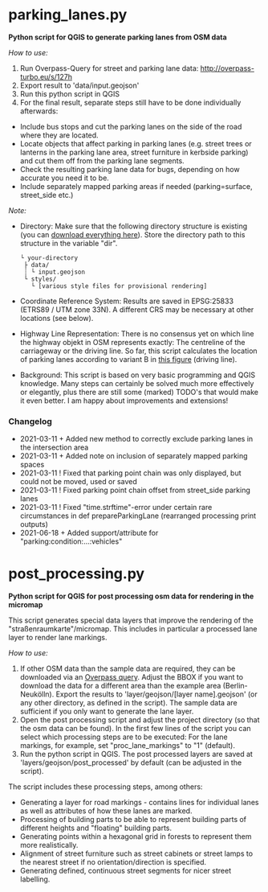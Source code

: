 # parking_lanes.py
**Python script for QGIS to generate parking lanes from OSM data**

*How to use:*

1. Run Overpass-Query for street and parking lane data: http://overpass-turbo.eu/s/127h
2. Export result to 'data/input.geojson'
3. Run this python script in QGIS
4. For the final result, separate steps still have to be done individually afterwards:
* Include bus stops and cut the parking lanes on the side of the road where they are located.
* Locate objects that affect parking in parking lanes (e.g. street trees or lanterns in the parking lane area, street furniture in kerbside parking) and cut them off from the parking lane segments.
* Check the resulting parking lane data for bugs, depending on how accurate you need it to be.
* Include separately mapped parking areas if needed (parking=surface, street_side etc.)

*Note:*

* Directory: Make sure that the following directory structure is existing (you can [download everything here](https://github.com/SupaplexOSM/strassenraumkarte-neukoelln/tree/main/scripts)). Store the directory path to this structure in the variable "dir".

      └ your-directory
       ├ data/
       ┊ └ input.geojson
       └ styles/
         └ [various style files for provisional rendering]

* Coordinate Reference System: Results are saved in EPSG:25833 (ETRS89 / UTM zone 33N). A different CRS may be necessary at other locations (see below).

* Highway Line Representation: There is no consensus yet on which line the highway objekt in OSM represents exactly: The centreline of the carriageway or the driving line. So far, this script calculates the location of parking lanes according to variant B in [this figure](https://wiki.openstreetmap.org/wiki/File:Highway_representation.png) (driving line).

* Background: This script is based on very basic programming and QGIS knowledge. Many steps can certainly be solved much more effectively or elegantly, plus there are still some (marked) TODO's that would make it even better. I am happy about improvements and extensions!


### Changelog

* 2021-03-11  + Added new method to correctly exclude parking lanes in the intersection area
* 2021-03-11  + Added note on inclusion of separately mapped parking spaces
* 2021-03-11  ! Fixed that parking point chain was only displayed, but could not be moved, used or saved
* 2021-03-11  ! Fixed parking point chain offset from street_side parking lanes
* 2021-03-11  ! Fixed "time.strftime"-error under certain rare circumstances in def prepareParkingLane (rearranged processing print outputs)
* 2021-06-18  + Added support/attribute for "parking:condition:...:vehicles"



# post_processing.py
**Python script for QGIS for post processing osm data for rendering in the micromap**

This script generates special data layers that improve the rendering of the "straßenraumkarte"/micromap. This includes in particular a processed lane layer to render lane markings.

*How to use:*

1. If other OSM data than the sample data are required, they can be downloaded via an [Overpass query](https://github.com/SupaplexOSM/strassenraumkarte-neukoelln/blob/main/scripts/layer/overpass_links). Adjust the BBOX if you want to download the data for a different area than the example area (Berlin-Neukölln). Export the results to 'layer/geojson/[layer name].geojson' (or any other directory, as defined in the script). The sample data are sufficient if you only want to generate the lane layer.
2. Open the post processing script and adjust the project directory (so that the osm data can be found). In the first few lines of the script you can select which processing steps are to be executed: For the lane markings, for example, set "proc_lane_markings" to "1" (default).
3. Run the python script in QGIS. The post processed layers are saved at 'layers/geojson/post_processed' by default (can be adjusted in the script).

The script includes these processing steps, among others:
* Generating a layer for road markings - contains lines for individual lanes as well as attributes of how these lanes are marked.
* Processing of building parts to be able to represent building parts of different heights and "floating" building parts.
* Generating points within a hexagonal grid in forests to represent them more realistically.
* Alignment of street furniture such as street cabinets or street lamps to the nearest street if no orientation/direction is specified.
* Generating defined, continuous street segments for nicer street labelling.

